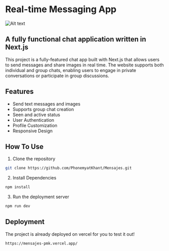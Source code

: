 # Real-time Messaging App

![Alt text](./assets/Mensajes.jpeg)


## A fully functional chat application written in Next.js

This project is a fully-featured chat app built with Next.js that allows users to send messages and share images in real time. The website supports both individual and group chats, enabling users to engage in private conversations or participate in group discussions.

## Features

- Send text messages and images
- Supports group chat creation
- Seen and active status
- User Authentication
- Profile Customization
- Responsive Design

## How To Use

1. Clone the repository
```bash
git clone https://github.com/PhonemyatKhant/Mensajes.git
```
2. Install Dependencies
```bash
npm install
```
3. Run the deployment server
```bash
npm run dev
```

## Deployment 

The project is already deployed on vercel for you to test it out!
```bash
https://mensajes-pmk.vercel.app/
```



